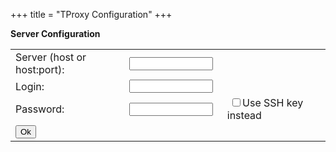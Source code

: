 +++
title = "TProxy Configuration"
+++
<script src="/js/api.js" defer> </script>
<script src="/js/conf.js" defer> </script>

**Server Configuration**
<table >
	<tbody>
	<tr>
		<td>Server (host or host:port):</td>
		<td><input id="addr" type="text" style="width: 95%;"/></td>
	</tr>
	<tr>
		<td>Login:</td>
		<td><input id="login" type="text" style="width: 95%;" /></td>
	</tr>
	<tr>
		<td>Password:</td>
		<td><input id="password" type="text" style="width: 95%;" /></td>
		<td>&nbsp;<input id="usekey" type="checkbox"/>Use SSH key instead
	</tr>
	<tr>
		<td><input type="button" value="Ok" onclick="tproxy.Ui(SubmitServerParams)"/></td>
	</tr>
	</tbody>
</table>
